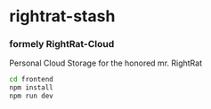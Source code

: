 # rightrat-stash

### formely RightRat-Cloud

Personal Cloud Storage for the honored mr. RightRat

```bash
cd frontend
npm install
npm run dev
```
